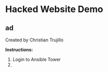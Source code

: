 <h1>Hacked Website Demo</h1>
<h2>ad</h2> 

Created by Christian Trujillo  

<b>Instructions: </b>

1. Login to Ansible Tower
2. 


